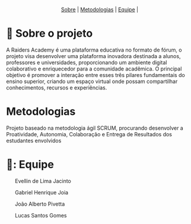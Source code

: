 <br id="topo">


<p align="center">
<a href=#sobre">Sobre</a>
<a> | </a>
<a href=#Metodologias"> Metodologias</a>
<a> | </a>
<a href=#equipe">Equipe</a>
<a> | </a>
</p>

# 📑 Sobre o projeto
<span id="sobre">
  <p> A Raiders Academy é uma plataforma educativa no formato de fórum, o projeto visa desenvolver uma plataforma inovadora destinada a alunos, professores e universidades, proporcionando um ambiente digital colaborativo e enriquecedor para a comunidade acadêmica. O principal objetivo é promover a interação entre esses três pilares fundamentais do ensino superior, criando um espaço virtual onde possam compartilhar conhecimentos, recursos e experiências. </p>
  
# Metodologias
<p> Projeto baseado na metodologia ágil SCRUM, procurando desenvolver a Proatividade, Autonomia, Colaboração e Entrega de Resultados dos estudantes envolvidos</p>

# 👥: Equipe
<span id="equipe">
<ul> Evellin de Lima Jacinto </ul>
<ul> Gabriel Henrique Joia </ul>
<ul> João Alberto Pivetta </ul>
<ul> Lucas Santos Gomes </ul>

<div>
 <a href="[https://evllinlima](https://github.com/evllinlima)">
</div>
